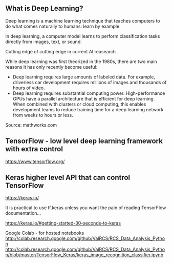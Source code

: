 ## What is Deep Learning?



Deep learning is a machine learning technique that teaches computers to do what comes naturally to humans: learn by example. 

In deep learning, a computer model learns to perform classification tasks directly from images, text, or sound.

Cutting edge of cutting edge in current AI reasearch

While deep learning was first theorized in the 1980s, there are two main reasons it has only recently become useful:

* Deep learning requires large amounts of labeled data. For example, driverless car development requires millions of images and thousands of hours of video.
* Deep learning requires substantial computing power. High-performance GPUs have a parallel architecture that is efficient for deep learning. When combined with clusters or cloud computing, this enables development teams to reduce training time for a deep learning network from weeks to hours or less.

Source: mathworks.com

## TensorFlow - low level deep learning framework with extra control
https://www.tensorflow.org/

## Keras higher level API that can control TensorFlow
https://keras.io/

It is practical to use tf.keras unless you want the pain of reading TensorFlow documentation...

https://keras.io/#getting-started-30-seconds-to-keras


Google Colab - for hosted notebooks
http://colab.research.google.com/github/ValRCS/RCS_Data_Analysis_Python
http://colab.research.google.com/github/ValRCS/RCS_Data_Analysis_Python/blob/master/TensorFlow_Keras/keras_image_recognition_classifier.ipynb
